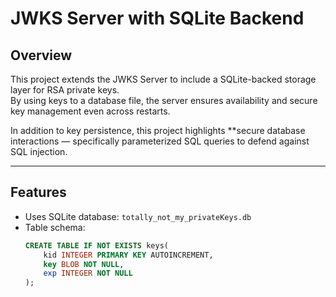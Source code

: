 # JWKS Server with SQLite Backend

## Overview
This project extends the JWKS Server to include a SQLite-backed storage layer for RSA private keys.  
By using keys to a database file, the server ensures availability and secure key management even across restarts.  

In addition to key persistence, this project highlights **secure database interactions — specifically parameterized SQL queries to defend against SQL injection.

---

## Features
- Uses SQLite database: `totally_not_my_privateKeys.db`
- Table schema:
  ```sql
  CREATE TABLE IF NOT EXISTS keys(
      kid INTEGER PRIMARY KEY AUTOINCREMENT,
      key BLOB NOT NULL,
      exp INTEGER NOT NULL
  );

